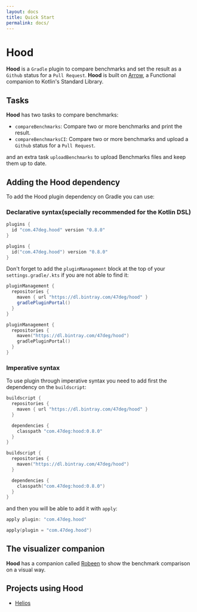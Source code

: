 ```yaml
---
layout: docs
title: Quick Start
permalink: docs/
---
```

# Hood

**Hood** is a `Gradle` plugin to compare benchmarks and set the result as a `Github` status for a `Pull Request`.
**Hood** is built on [Arrow](https://arrow-kt.io/), a Functional companion to Kotlin's Standard Library.

## Tasks

**Hood** has two tasks to compare benchmarks:
 - `compareBenchmarks`: Compare two or more benchmarks and print the result.
 - `compareBenchmarksCI`: Compare two or more benchmarks and upload a `Github` status for a `Pull Request`.
 
and an extra task `uploadBenchmarks` to upload Benchmarks files and keep them up to date.

## Adding the Hood dependency

To add the Hood plugin dependency on Gradle you can use:

### Declarative syntax(specially recommended for the Kotlin DSL)

```groovy
plugins {
  id "com.47deg.hood" version "0.8.0"
}
```

```kotlin
plugins {
  id("com.47deg.hood") version "0.8.0"
}
```

Don't forget to add the `pluginManagement` block at the top of your `settings.gradle/.kts` if you are not able to find it:

```groovy
pluginManagement {
  repositories {
    maven { url "https://dl.bintray.com/47deg/hood" }
    gradlePluginPortal()
  }
}
```

```kotlin
pluginManagement {
  repositories {
    maven("https://dl.bintray.com/47deg/hood")
    gradlePluginPortal()
  }
}
```

### Imperative syntax

To use plugin through imperative syntax you need to add first the dependency on the `buildscript`:

```groovy
buildscript {
  repositories {
    maven { url "https://dl.bintray.com/47deg/hood" }
  }

  dependencies {
    classpath "com.47deg:hood:0.8.0"
  }
}
```

```kotlin
buildscript {
  repositories {
    maven("https://dl.bintray.com/47deg/hood")
  }

  dependencies {
    classpath("com.47deg:hood:0.8.0")
  }
}
```

and then you will be able to add it with `apply`:

```groovy
apply plugin: "com.47deg.hood"
```

```kotlin
apply(plugin = "com.47deg.hood")
```

## The visualizer companion

**Hood** has a companion called [Robeen](https://github.com/47deg/robeen) to show the benchmark comparison on a visual way.

## Projects using Hood
 
 - [Helios](https://47deg.github.io/helios/)